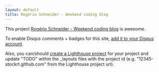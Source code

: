 ```yaml
---
layout: default
title: Rogério Schneider - Weekend coding blog
---
```


This project <a href="http://github.com/stockrt/stockrt.github.com">Rogério Schneider - Weekend coding blog</a> is awesome.

To enable Disqus comments + badges for this site, [add it to your Disqus account](http://disqus.com/add/).

Also, you can/should [create a Lighthouse project](http://stockrt.lighthouseapp.com/projects/new) for your project and update "TODO" within the _layouts files with the project id (e.g. "12345-stockrt.github.com" from the Lighthouse project url).